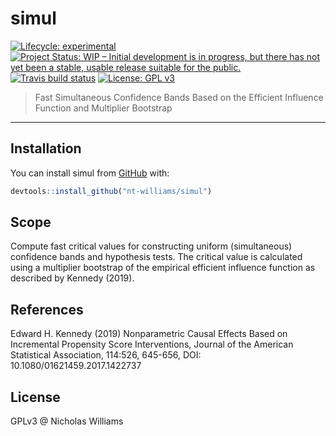 
<!-- README.md is generated from README.Rmd. Please edit that file -->

# simul

<!-- badges: start -->

[![Lifecycle:
experimental](https://img.shields.io/badge/lifecycle-experimental-orange.svg)](https://www.tidyverse.org/lifecycle/#experimental)
[![Project Status: WIP – Initial development is in progress, but there
has not yet been a stable, usable release suitable for the
public.](https://www.repostatus.org/badges/latest/wip.svg)](https://www.repostatus.org/#wip)
[![Travis build
status](https://travis-ci.com/nt-williams/simul.svg?branch=master)](https://travis-ci.com/nt-williams/simul)
[![License: GPL
v3](https://img.shields.io/badge/License-GPLv3-blue.svg)](https://www.gnu.org/licenses/gpl-3.0)
<!-- badges: end -->

> Fast Simultaneous Confidence Bands Based on the Efficient Influence
> Function and Multiplier Bootstrap

-----

## Installation

You can install simul from [GitHub](https://github.com) with:

``` r
devtools::install_github("nt-williams/simul")
```

## Scope

Compute fast critical values for constructing uniform (simultaneous)
confidence bands and hypothesis tests. The critical value is calculated
using a multiplier bootstrap of the empirical efficient influence
function as described by Kennedy (2019).

## References

Edward H. Kennedy (2019) Nonparametric Causal Effects Based on
Incremental Propensity Score Interventions, Journal of the American
Statistical Association, 114:526, 645-656, DOI:
10.1080/01621459.2017.1422737

## License

GPLv3 @ Nicholas Williams

